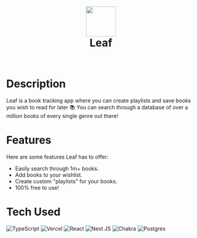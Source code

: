 <div align="center">
      <h1> <img src="https://useleaf.vercel.app/leaf-logo.png" width="80px"><br/>Leaf</h1>
     </div>
<p align="center"> <a href="https://useleaf.vercel.app" target="_blank"><img alt="" src="https://img.shields.io/badge/Website-EA4C89?style=normal&logo=dribbble&logoColor=white" style="vertical-align:center" /></a> <a href="https://twitter.com/faisal_sayed05" target="_blank"><img alt="" src="https://img.shields.io/badge/Twitter-1DA1F2?style=normal&logo=twitter&logoColor=white" style="vertical-align:center" /></a></p>

# Description

Leaf is a book tracking app where you can create playlists and save books you wish to read for later 📚 You can search through a database of over a million books of every single genre out there!

# Features

Here are some features Leaf has to offer:

- Easily search through 1m+ books.
- Add books to your wishlist.
- Create custom "playlists" for your books.
- 100% free to use!

# Tech Used

![TypeScript](https://img.shields.io/badge/typescript-%23007ACC.svg?style=for-the-badge&logo=typescript&logoColor=white) ![Vercel](https://img.shields.io/badge/vercel-%23000000.svg?style=for-the-badge&logo=vercel&logoColor=white) ![React](https://img.shields.io/badge/react-%2320232a.svg?style=for-the-badge&logo=react&logoColor=%2361DAFB) ![Next JS](https://img.shields.io/badge/Next-black?style=for-the-badge&logo=next.js&logoColor=white) ![Chakra](https://img.shields.io/badge/chakra-%234ED1C5.svg?style=for-the-badge&logo=chakraui&logoColor=white) ![Postgres](https://img.shields.io/badge/postgres-%23316192.svg?style=for-the-badge&logo=postgresql&logoColor=white)

<!-- </> with 💛 by readMD (https://readmd.itsvg.in) -->
